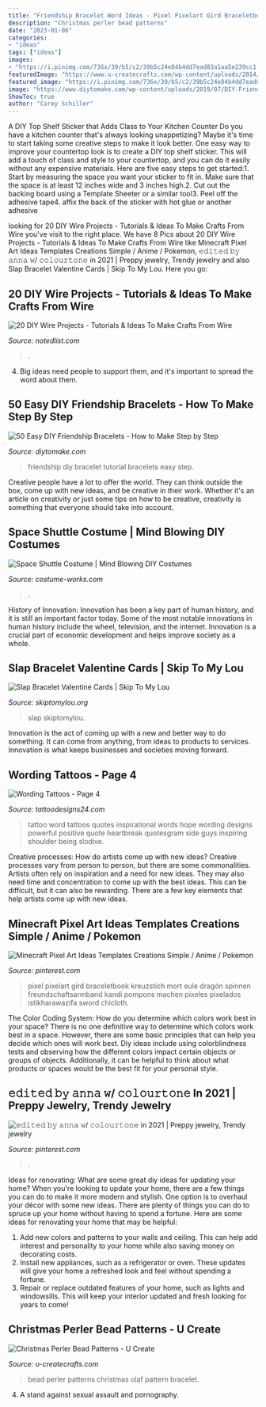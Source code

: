 ```yaml
---
title: "Friendship Bracelet Word Ideas - Pixel Pixelart Gird Braceletbook Kreuzstich Mort Eule Dragón Spinnen Freundschaftsarmband Kandi Pompons Machen Pixeles Pixelados Istikharawazifa Sword Chicloth"
description: "Christmas perler bead patterns"
date: "2023-01-06"
categories:
- "ideas"
tags: ["ideas"]
images:
- "https://i.pinimg.com/736x/39/b5/c2/39b5c24e84b4dd7ead83a1aa5e239cc1.jpg"
featuredImage: "https://www.u-createcrafts.com/wp-content/uploads/2014/12/Olaf-Perler-Bead.gif"
featured_image: "https://i.pinimg.com/736x/39/b5/c2/39b5c24e84b4dd7ead83a1aa5e239cc1.jpg"
image: "https://www.diytomake.com/wp-content/uploads/2019/07/DIY-Friendship-Bracelet-Tutorial.jpg"
ShowToc: true
author: "Carey Schiller"
---
```



A DIY Top Shelf Sticker that Adds Class to Your Kitchen Counter
Do you have a kitchen counter that's always looking unappetizing? Maybe it's time to start taking some creative steps to make it look better. One easy way to improve your countertop look is to create a DIY top shelf sticker. This will add a touch of class and style to your countertop, and you can do it easily without any expensive materials. Here are five easy steps to get started:1. Start by measuring the space you want your sticker to fit in. Make sure that the space is at least 12 inches wide and 3 inches high.2. Cut out the backing board using a Template Sheeter or a similar tool3. Peel off the adhesive tape4. affix the back of the sticker with hot glue or another adhesive
	

		
looking for 20 DIY Wire Projects - Tutorials &amp; Ideas To Make Crafts From Wire you've visit to the right place. We have 8 Pics about 20 DIY Wire Projects - Tutorials &amp; Ideas To Make Crafts From Wire like Minecraft Pixel Art Ideas Templates Creations Simple / Anime / Pokemon, 𝚎𝚍𝚒𝚝𝚎𝚍 𝚋𝚢 𝚊𝚗𝚗𝚊 𝚠/ 𝚌𝚘𝚕𝚘𝚞𝚛𝚝𝚘𝚗𝚎 in 2021 | Preppy jewelry, Trendy jewelry and also Slap Bracelet Valentine Cards | Skip To My Lou. Here you go:
		
    
## 20 DIY Wire Projects - Tutorials &amp; Ideas To Make Crafts From Wire

<img loading=lazy src="https://notedlist.com/wp-content/uploads/2015/07/wire-projects/6-wire-project-ideas-tutorials.jpg" onerror="this.onerror=null;this.src='https://tse3.mm.bing.net/th?id=OIP.LJLtbM9XcZmYB4k60XdANQHaJr&amp;pid=15.1';" alt="20 DIY Wire Projects - Tutorials &amp; Ideas To Make Crafts From Wire">

_Source: notedlist.com_

>. 

	

4. Big ideas need people to support them, and it's important to spread the word about them.

    
## 50 Easy DIY Friendship Bracelets - How To Make Step By Step

<img loading=lazy src="https://www.diytomake.com/wp-content/uploads/2019/07/DIY-Friendship-Bracelet-Tutorial.jpg" onerror="this.onerror=null;this.src='https://tse3.mm.bing.net/th?id=OIP.EJbttIkOosnovibv0IDdQQHaKW&amp;pid=15.1';" alt="50 Easy DIY Friendship Bracelets - How to Make Step by Step">

_Source: diytomake.com_

>friendship diy bracelet tutorial bracelets easy step. 

	

Creative people have a lot to offer the world. They can think outside the box, come up with new ideas, and be creative in their work. Whether it's an article on creativity or just some tips on how to be creative, creativity is something that everyone should take into account.

    
## Space Shuttle Costume | Mind Blowing DIY Costumes

<img loading=lazy src="https://photos.costume-works.com/full/space_shuttle5.jpg" onerror="this.onerror=null;this.src='https://tse4.mm.bing.net/th?id=OIP.zw0aYATYsNz6wr6c_2AlpgHaNB&amp;pid=15.1';" alt="Space Shuttle Costume | Mind Blowing DIY Costumes">

_Source: costume-works.com_

>. 

	

History of Innovation:
Innovation has been a key part of human history, and it is still an important factor today. Some of the most notable innovations in human history include the wheel, television, and the internet. Innovation is a crucial part of economic development and helps improve society as a whole.

    
## Slap Bracelet Valentine Cards | Skip To My Lou

<img loading=lazy src="https://www.skiptomylou.org/wp-content/uploads/2016/02/Slap-Bracelet-Printable-Valentine-Cards-683x1024-1.jpg" onerror="this.onerror=null;this.src='https://tse3.mm.bing.net/th?id=OIP.qQdTQNsmQWrbQu-f8uKbxQHaLG&amp;pid=15.1';" alt="Slap Bracelet Valentine Cards | Skip To My Lou">

_Source: skiptomylou.org_

>slap skiptomylou. 

	

Innovation is the act of coming up with a new and better way to do something. It can come from anything, from ideas to products to services. Innovation is what keeps businesses and societies moving forward.

    
## Wording Tattoos - Page 4

<img loading=lazy src="http://www.tattoodesigns24.com/wp-content/uploads/2016/01/Word-Tattoo-TD24132.jpg" onerror="this.onerror=null;this.src='https://tse4.mm.bing.net/th?id=OIP.Ka6JHoVIVe5l-C9IGBlksQHaFo&amp;pid=15.1';" alt="Wording Tattoos - Page 4">

_Source: tattoodesigns24.com_

>tattoo word tattoos quotes inspirational words hope wording designs powerful positive quote heartbreak quotesgram side guys inspiring shoulder being slodive. 

	

Creative processes: How do artists come up with new ideas?
Creative processes vary from person to person, but there are some commonalities. Artists often rely on inspiration and a need for new ideas. They may also need time and concentration to come up with the best ideas. This can be difficult, but it can also be rewarding. There are a few key elements that help artists come up with new ideas.

    
## Minecraft Pixel Art Ideas Templates Creations Simple / Anime / Pokemon

<img loading=lazy src="https://i.pinimg.com/736x/39/b5/c2/39b5c24e84b4dd7ead83a1aa5e239cc1.jpg" onerror="this.onerror=null;this.src='https://tse4.mm.bing.net/th?id=OIP.HwLHauDhUB1vs_xOpBuPGwHaVU&amp;pid=15.1';" alt="Minecraft Pixel Art Ideas Templates Creations Simple / Anime / Pokemon">

_Source: pinterest.com_

>pixel pixelart gird braceletbook kreuzstich mort eule dragón spinnen freundschaftsarmband kandi pompons machen pixeles pixelados istikharawazifa sword chicloth. 

	

The Color Coding System: How do you determine which colors work best in your space?
There is no one definitive way to determine which colors work best in a space. However, there are some basic principles that can help you decide which ones will work best. Diy ideas include using colorblindness tests and observing how the different colors impact certain objects or groups of objects. Additionally, it can be helpful to think about what products or spaces would be the best fit for your personal style.

    
## 𝚎𝚍𝚒𝚝𝚎𝚍 𝚋𝚢 𝚊𝚗𝚗𝚊 𝚠/ 𝚌𝚘𝚕𝚘𝚞𝚛𝚝𝚘𝚗𝚎 In 2021 | Preppy Jewelry, Trendy Jewelry

<img loading=lazy src="https://i.pinimg.com/736x/f8/e1/eb/f8e1eb1a89ae21cc3c09dcee1a8ffff4.jpg" onerror="this.onerror=null;this.src='https://tse3.mm.bing.net/th?id=OIP.FIVG_KAaCb5lWSszwiel1gHaJy&amp;pid=15.1';" alt="𝚎𝚍𝚒𝚝𝚎𝚍 𝚋𝚢 𝚊𝚗𝚗𝚊 𝚠/ 𝚌𝚘𝚕𝚘𝚞𝚛𝚝𝚘𝚗𝚎 in 2021 | Preppy jewelry, Trendy jewelry">

_Source: pinterest.com_

>. 

	

Ideas for renovating: What are some great diy ideas for updating your home?
When you're looking to update your home, there are a few things you can do to make it more modern and stylish. One option is to overhaul your décor with some new ideas. There are plenty of things you can do to spruce up your home without having to spend a fortune. Here are some ideas for renovating your home that may be helpful: 
1. Add new colors and patterns to your walls and ceiling. This can help add interest and personality to your home while also saving money on decorating costs. 
2. Install new appliances, such as a refrigerator or oven. These updates will give your home a refreshed look and feel without spending a fortune. 
3. Repair or replace outdated features of your home, such as lights and windowsills. This will keep your interior updated and fresh looking for years to come! 

    
## Christmas Perler Bead Patterns - U Create

<img loading=lazy src="https://www.u-createcrafts.com/wp-content/uploads/2014/12/Olaf-Perler-Bead.gif" onerror="this.onerror=null;this.src='https://tse1.mm.bing.net/th?id=OIP.-zEMyJOHSZO4IfDkcaQCBgAAAA&amp;pid=15.1';" alt="Christmas Perler Bead Patterns - U Create">

_Source: u-createcrafts.com_

>bead perler patterns christmas olaf pattern bracelet. 

	

4. A stand against sexual assault and pornography.

